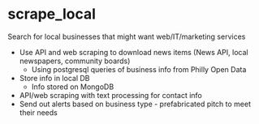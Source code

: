 # scrape_local
Search for local businesses that might want web/IT/marketing services

- Use API and web scraping to download news items (News API, local newspapers, community boards)
    - Using postgresql queries of business info from Philly Open Data
- Store info in local DB
    - Info stored on MongoDB
- API/web scraping with text processing for contact info
- Send out alerts based on business type - prefabricated pitch to meet their needs